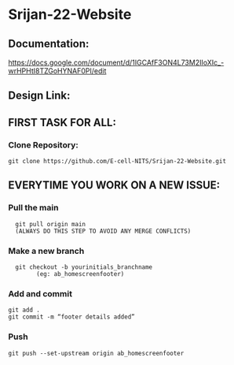 # Srijan-22-Website
## Documentation:
https://docs.google.com/document/d/1IGCAfF3ON4L73M2IIoXIc_-wrHPHtI8TZGoHYNAF0PI/edit
## Design Link: 


## FIRST TASK FOR ALL: 
	
  ### Clone Repository: 
    git clone https://github.com/E-cell-NITS/Srijan-22-Website.git

## EVERYTIME YOU WORK ON A NEW ISSUE:
### Pull the main
      git pull origin main 
      (ALWAYS DO THIS STEP TO AVOID ANY MERGE CONFLICTS)
### Make a new branch
	  git checkout -b yourinitials_branchname
			(eg: ab_homescreenfooter)
### Add and commit
    git add .
    git commit -m “footer details added”
### Push
    git push --set-upstream origin ab_homescreenfooter
